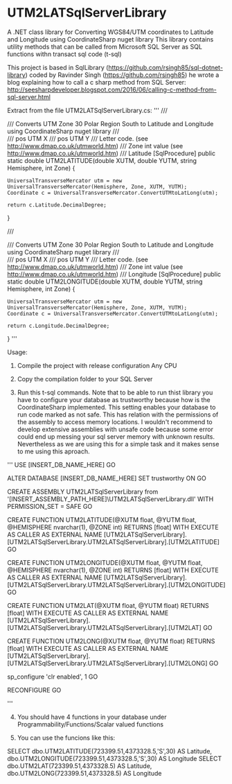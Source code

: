 # UTM2LATSqlServerLibrary
A .NET class library for Converting WGS84/UTM coordinates to Latitude and Longitude using CoordinateSharp nuget library
This library contains utility methods that can be called from Microsoft SQL Server as SQL functions withn transact sql code (t-sql)


This project is based in SqlLibrary (https://github.com/rsingh85/sql-dotnet-library) coded by Ravinder Singh (https://github.com/rsingh85)
he wrote a blog explaining how to call a c sharp method from SQL Server: http://seesharpdeveloper.blogspot.com/2016/06/calling-c-method-from-sql-server.html






Extract from the file UTM2LATSqlServerLibrary.cs:
'''
/// <summary>
/// Converts UTM Zone 30 Polar Region South to Latitude and Longitude using CoordinateSharp nuget library
/// </summary>
/// <param name="XUTM">pos UTM X</param>
/// <param name="YUTM">pos UTM Y</param>
/// <param name="Hemisphere">Letter code. (see http://www.dmap.co.uk/utmworld.htm) </param>
/// <param name="Zone">Zone int value (see http://www.dmap.co.uk/utmworld.htm) </param>
/// <returns>Latitude</returns>
[SqlProcedure]
public static double UTM2LATITUDE(double XUTM, double YUTM, string Hemisphere, int Zone)
{

	UniversalTransverseMercator utm = new UniversalTransverseMercator(Hemisphere, Zone, XUTM, YUTM);
	Coordinate c = UniversalTransverseMercator.ConvertUTMtoLatLong(utm);

	return c.Latitude.DecimalDegree;
}

/// <summary>
/// Converts UTM Zone 30 Polar Region South to Latitude and Longitude using CoordinateSharp nuget library
/// </summary>
/// <param name="XUTM">pos UTM X</param>
/// <param name="YUTM">pos UTM Y</param>
/// <param name="Hemisphere">Letter code. (see http://www.dmap.co.uk/utmworld.htm) </param>
/// <param name="Zone">Zone int value (see http://www.dmap.co.uk/utmworld.htm) </param>
/// <returns>Longitude</returns>
[SqlProcedure]
public static double UTM2LONGITUDE(double XUTM, double YUTM, string Hemisphere, int Zone)
{

	UniversalTransverseMercator utm = new UniversalTransverseMercator(Hemisphere, Zone, XUTM, YUTM);
	Coordinate c = UniversalTransverseMercator.ConvertUTMtoLatLong(utm);

	return c.Longitude.DecimalDegree;
}
'''


Usage:

1. Compile the project with release configuration Any CPU

3. Copy the compilation folder to your SQL Server

3. Run this t-sql commands. 
Note that to be able to run thist library you have to configure your database as trustworthy because how is the CoordinateSharp implemented.
This setting enables your database to run code marked as not safe. This has relation with the permissions of the assembly to access memory locations.
I wouldn't recommend to develop extensive assemblies with unsafe code because some error could end up messing your sql server memory with unknown results.
Nevertheless as we are using this for a simple task and it makes sense to me using this aproach.

'''
USE [INSERT_DB_NAME_HERE]
GO

ALTER DATABASE [INSERT_DB_NAME_HERE] SET trustworthy ON
GO

CREATE ASSEMBLY UTM2LATSqlServerLibrary from '[INSERT_ASSEMBLY_PATH_HERE]\UTM2LATSqlServerLibrary.dll' WITH PERMISSION_SET = SAFE
GO

CREATE FUNCTION UTM2LATITUDE(@XUTM float, @YUTM float, @HEMISPHERE nvarchar(1), @ZONE int)
RETURNS [float] WITH EXECUTE AS CALLER
AS
EXTERNAL NAME [UTM2LATSqlServerLibrary].[UTM2LATSqlServerLibrary.UTM2LATSqlServerLibrary].[UTM2LATITUDE]
GO

CREATE FUNCTION UTM2LONGITUDE(@XUTM float, @YUTM float, @HEMISPHERE nvarchar(1), @ZONE int)
RETURNS [float] WITH EXECUTE AS CALLER
AS
EXTERNAL NAME [UTM2LATSqlServerLibrary].[UTM2LATSqlServerLibrary.UTM2LATSqlServerLibrary].[UTM2LONGITUDE]
GO

CREATE FUNCTION UTM2LAT(@XUTM float, @YUTM float)
RETURNS [float] WITH EXECUTE AS CALLER
AS
EXTERNAL NAME [UTM2LATSqlServerLibrary].[UTM2LATSqlServerLibrary.UTM2LATSqlServerLibrary].[UTM2LAT]
GO

CREATE FUNCTION UTM2LONG(@XUTM float, @YUTM float)
RETURNS [float] WITH EXECUTE AS CALLER
AS
EXTERNAL NAME [UTM2LATSqlServerLibrary].[UTM2LATSqlServerLibrary.UTM2LATSqlServerLibrary].[UTM2LONG]
GO

sp_configure 'clr enabled', 1
GO

RECONFIGURE
GO

'''


4. You should have 4 functions in your database under Programmability/Functions/Scalar valued functions	

5. You can use the funcions like this:

SELECT dbo.UTM2LATITUDE(723399.51,4373328.5,'S',30) AS Latitude, dbo.UTM2LONGITUDE(723399.51,4373328.5,'S',30) AS Longitude
SELECT dbo.UTM2LAT(723399.51,4373328.5) AS Latitude, dbo.UTM2LONG(723399.51,4373328.5) AS Longitude




